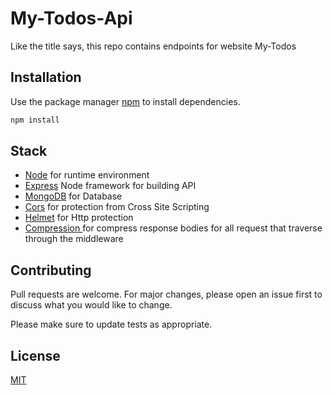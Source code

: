 # My-Todos-Api

Like the title says, this repo contains endpoints for website My-Todos

## Installation

Use the package manager [npm](https://www.npmjs.com/) to install dependencies.

```bash
npm install
```

## Stack
- [Node](https://nodejs.org/) for runtime environment
- [Express](https://expressjs.com/) Node framework for building API
- [MongoDB](https://www.mongodb.com/) for Database
- [Cors](https://www.npmjs.com/package/cors) for protection from Cross Site Scripting
- [Helmet](https://helmetjs.github.io/) for Http protection
- [Compression ](https://www.npmjs.com/package/compression) for compress response bodies for all request that traverse through the middleware

## Contributing

Pull requests are welcome. For major changes, please open an issue first
to discuss what you would like to change.

Please make sure to update tests as appropriate.

## License

[MIT](https://choosealicense.com/licenses/mit/)
